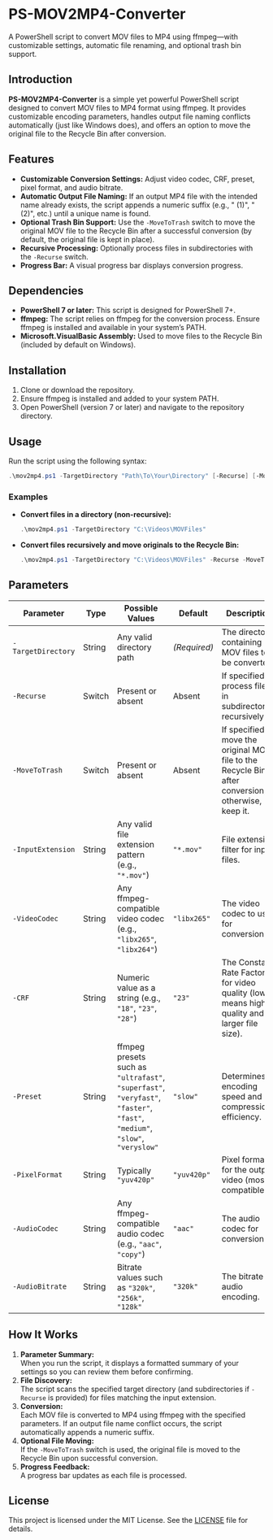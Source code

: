 # PS-MOV2MP4-Converter

A PowerShell script to convert MOV files to MP4 using ffmpeg—with customizable settings, automatic file renaming, and optional trash bin support.

## Introduction

**PS-MOV2MP4-Converter** is a simple yet powerful PowerShell script designed to convert MOV files to MP4 format using ffmpeg. It provides customizable encoding parameters, handles output file naming conflicts automatically (just like Windows does), and offers an option to move the original file to the Recycle Bin after conversion.

## Features

- **Customizable Conversion Settings:** Adjust video codec, CRF, preset, pixel format, and audio bitrate.
- **Automatic Output File Naming:** If an output MP4 file with the intended name already exists, the script appends a numeric suffix (e.g., " (1)", " (2)", etc.) until a unique name is found.
- **Optional Trash Bin Support:** Use the `-MoveToTrash` switch to move the original MOV file to the Recycle Bin after a successful conversion (by default, the original file is kept in place).
- **Recursive Processing:** Optionally process files in subdirectories with the `-Recurse` switch.
- **Progress Bar:** A visual progress bar displays conversion progress.

## Dependencies

- **PowerShell 7 or later:** This script is designed for PowerShell 7+.
- **ffmpeg:** The script relies on ffmpeg for the conversion process. Ensure ffmpeg is installed and available in your system’s PATH.
- **Microsoft.VisualBasic Assembly:** Used to move files to the Recycle Bin (included by default on Windows).

## Installation

1. Clone or download the repository.
2. Ensure ffmpeg is installed and added to your system PATH.
3. Open PowerShell (version 7 or later) and navigate to the repository directory.

## Usage

Run the script using the following syntax:

```powershell
.\mov2mp4.ps1 -TargetDirectory "Path\To\Your\Directory" [-Recurse] [-MoveToTrash] [other parameters]
```

### Examples

- **Convert files in a directory (non-recursive):**
  ```powershell
  .\mov2mp4.ps1 -TargetDirectory "C:\Videos\MOVFiles"
  ```

- **Convert files recursively and move originals to the Recycle Bin:**
  ```powershell
  .\mov2mp4.ps1 -TargetDirectory "C:\Videos\MOVFiles" -Recurse -MoveToTrash
  ```

## Parameters

| Parameter           | Type    | Possible Values                                                                                              | Default   | Description                                                                                      |
|---------------------|---------|--------------------------------------------------------------------------------------------------------------|-----------|--------------------------------------------------------------------------------------------------|
| `-TargetDirectory`  | String  | Any valid directory path                                                                                     | *(Required)* | The directory containing MOV files to be converted.                                            |
| `-Recurse`          | Switch  | Present or absent                                                                                            | Absent    | If specified, process files in subdirectories recursively.                                     |
| `-MoveToTrash`      | Switch  | Present or absent                                                                                            | Absent    | If specified, move the original MOV file to the Recycle Bin after conversion; otherwise, keep it. |
| `-InputExtension`   | String  | Any valid file extension pattern (e.g., `"*.mov"`)                                                             | `"*.mov"` | File extension filter for input files.                                                         |
| `-VideoCodec`       | String  | Any ffmpeg-compatible video codec (e.g., `"libx265"`, `"libx264"`)                                             | `"libx265"` | The video codec to use for conversion.                                                         |
| `-CRF`              | String  | Numeric value as a string (e.g., `"18"`, `"23"`, `"28"`)                                                       | `"23"`    | The Constant Rate Factor for video quality (lower means higher quality and larger file size).    |
| `-Preset`           | String  | ffmpeg presets such as `"ultrafast"`, `"superfast"`, `"veryfast"`, `"faster"`, `"fast"`, `"medium"`, `"slow"`, `"veryslow"` | `"slow"`  | Determines encoding speed and compression efficiency.                                          |
| `-PixelFormat`      | String  | Typically `"yuv420p"`                                                                                          | `"yuv420p"` | Pixel format for the output video (most compatible).                                           |
| `-AudioCodec`       | String  | Any ffmpeg-compatible audio codec (e.g., `"aac"`, `"copy"`)                                                    | `"aac"`   | The audio codec for conversion.                                                                |
| `-AudioBitrate`     | String  | Bitrate values such as `"320k"`, `"256k"`, `"128k"`                                                              | `"320k"`  | The bitrate for audio encoding.                                                                |

## How It Works

1. **Parameter Summary:**  
   When you run the script, it displays a formatted summary of your settings so you can review them before confirming.
2. **File Discovery:**  
   The script scans the specified target directory (and subdirectories if `-Recurse` is provided) for files matching the input extension.
3. **Conversion:**  
   Each MOV file is converted to MP4 using ffmpeg with the specified parameters. If an output file name conflict occurs, the script automatically appends a numeric suffix.
4. **Optional File Moving:**  
   If the `-MoveToTrash` switch is used, the original file is moved to the Recycle Bin upon successful conversion.
5. **Progress Feedback:**  
   A progress bar updates as each file is processed.

## License

This project is licensed under the MIT License. See the [LICENSE](LICENSE) file for details.
